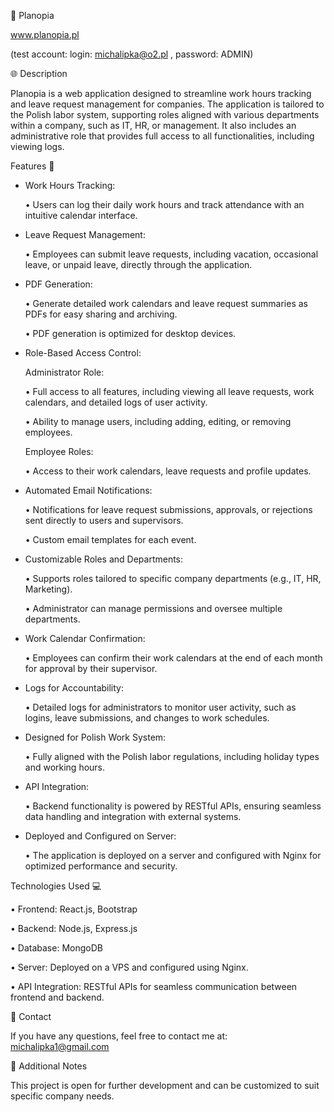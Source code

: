 🌟 Planopia

www.planopia.pl 

(test account: login: michalipka@o2.pl , password: ADMIN)

🌐 Description

Planopia is a web application designed to streamline work hours tracking and leave request management for companies. The application is tailored to the Polish labor system, supporting roles aligned with various departments within a company, such as IT, HR, or management. It also includes an administrative role that provides full access to all functionalities, including viewing logs.


Features 🚀

- Work Hours Tracking:

    •  Users can log their daily work hours and track attendance with an intuitive calendar interface.

- Leave Request Management:

   • Employees can submit leave requests, including vacation, occasional leave, or unpaid leave, directly through the application.

- PDF Generation:

	• Generate detailed work calendars and leave request summaries as PDFs for easy sharing and archiving.

	• PDF generation is optimized for desktop devices.

- Role-Based Access Control:

	Administrator Role:

	• Full access to all features, including viewing all leave requests, work calendars, and detailed logs of user activity.

	• Ability to manage users, including adding, editing, or removing employees.

   Employee Roles:

	• Access to their work calendars, leave requests and profile updates.

- Automated Email Notifications:

	• Notifications for leave request submissions, approvals, or rejections sent directly to users and supervisors.

	• Custom email templates for each event.

- Customizable Roles and Departments:

	• Supports roles tailored to specific company departments (e.g., IT, HR, Marketing).

	• Administrator can manage permissions and oversee multiple departments.


- Work Calendar Confirmation:

  •  Employees can confirm their work calendars at the end of each month for approval by their supervisor.

- Logs for Accountability:

  •  Detailed logs for administrators to monitor user activity, such as logins, leave submissions, and changes to work schedules.

- Designed for Polish Work System:

  •  Fully aligned with the Polish labor regulations, including holiday types and working hours.

- API Integration:

    •  Backend functionality is powered by RESTful APIs, ensuring seamless data handling and integration with external systems.

- Deployed and Configured on Server:

   •  The application is deployed on a server and configured with Nginx for optimized performance and security.




Technologies Used 💻

•	Frontend: React.js, Bootstrap

•	Backend: Node.js, Express.js

•	Database: MongoDB

•	Server: Deployed on a VPS and configured using Nginx.

•	API Integration: RESTful APIs for seamless communication between frontend and backend.





📧 Contact

If you have any questions, feel free to contact me at: michalipka1@gmail.com

🎯 Additional Notes

This project is open for further development and can be customized to suit specific company needs.
